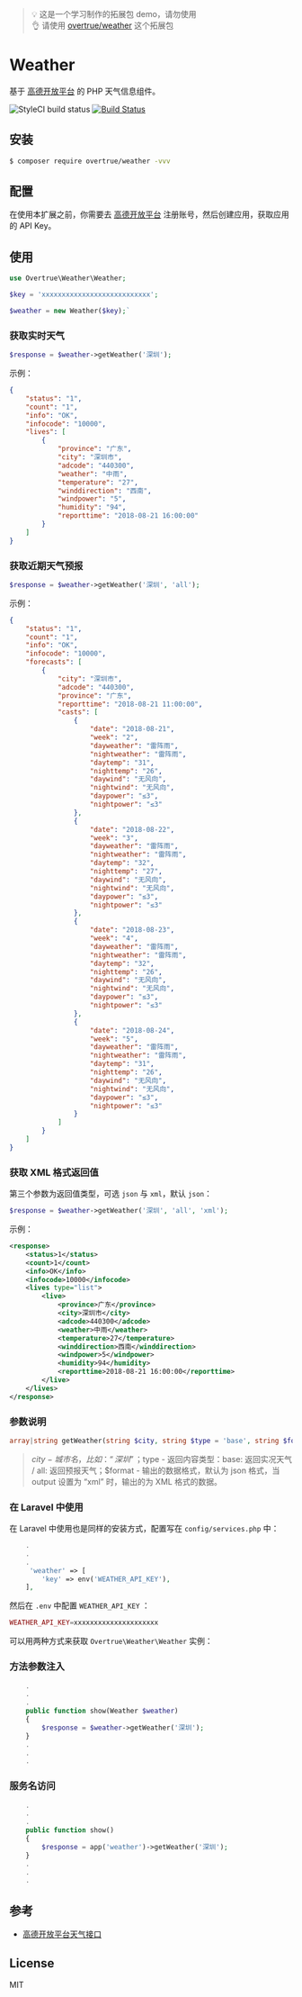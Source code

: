> 💡 这是一个学习制作的拓展包 demo，请勿使用  
> 👌 请使用 [overtrue/weather](https://github.com/overtrue/weather) 这个拓展包
> 
# **Weather**

基于 [高德开放平台](https://lbs.amap.com/dev/id/newuser) 的 PHP 天气信息组件。

![StyleCI build status](https://github.styleci.io/repos/369773835/shield) 
[![Build Status](https://travis-ci.com/xiaogezzz/weather.svg?branch=main)](https://travis-ci.com/xiaogezzz/weather)

## **安装**

```bash
$ composer require overtrue/weather -vvv
```

## **配置**

在使用本扩展之前，你需要去 [高德开放平台](https://lbs.amap.com/dev/id/newuser) 注册账号，然后创建应用，获取应用的 API Key。

## **使用**

```php
use Overtrue\Weather\Weather;

$key = 'xxxxxxxxxxxxxxxxxxxxxxxxxxx';

$weather = new Weather($key);`
```

### **获取实时天气**

```php
$response = $weather->getWeather('深圳');
```

示例：

```json
{
    "status": "1",
    "count": "1",
    "info": "OK",
    "infocode": "10000",
    "lives": [
        {
            "province": "广东",
            "city": "深圳市",
            "adcode": "440300",
            "weather": "中雨",
            "temperature": "27",
            "winddirection": "西南",
            "windpower": "5",
            "humidity": "94",
            "reporttime": "2018-08-21 16:00:00"
        }
    ]
}
```

### **获取近期天气预报**

```php
$response = $weather->getWeather('深圳', 'all');
```

示例：

```json
{
    "status": "1", 
    "count": "1", 
    "info": "OK", 
    "infocode": "10000", 
    "forecasts": [
        {
            "city": "深圳市", 
            "adcode": "440300", 
            "province": "广东", 
            "reporttime": "2018-08-21 11:00:00", 
            "casts": [
                {
                    "date": "2018-08-21", 
                    "week": "2", 
                    "dayweather": "雷阵雨", 
                    "nightweather": "雷阵雨", 
                    "daytemp": "31", 
                    "nighttemp": "26", 
                    "daywind": "无风向", 
                    "nightwind": "无风向", 
                    "daypower": "≤3", 
                    "nightpower": "≤3"
                }, 
                {
                    "date": "2018-08-22", 
                    "week": "3", 
                    "dayweather": "雷阵雨", 
                    "nightweather": "雷阵雨", 
                    "daytemp": "32", 
                    "nighttemp": "27", 
                    "daywind": "无风向", 
                    "nightwind": "无风向", 
                    "daypower": "≤3", 
                    "nightpower": "≤3"
                }, 
                {
                    "date": "2018-08-23", 
                    "week": "4", 
                    "dayweather": "雷阵雨", 
                    "nightweather": "雷阵雨", 
                    "daytemp": "32", 
                    "nighttemp": "26", 
                    "daywind": "无风向", 
                    "nightwind": "无风向", 
                    "daypower": "≤3", 
                    "nightpower": "≤3"
                }, 
                {
                    "date": "2018-08-24", 
                    "week": "5", 
                    "dayweather": "雷阵雨", 
                    "nightweather": "雷阵雨", 
                    "daytemp": "31", 
                    "nighttemp": "26", 
                    "daywind": "无风向", 
                    "nightwind": "无风向", 
                    "daypower": "≤3", 
                    "nightpower": "≤3"
                }
            ]
        }
    ]
}
```

### **获取 XML 格式返回值**

第三个参数为返回值类型，可选 `json` 与 `xml`，默认 `json`：

```php
$response = $weather->getWeather('深圳', 'all', 'xml');
```

示例：

```xml
<response>
    <status>1</status>
    <count>1</count>
    <info>OK</info>
    <infocode>10000</infocode>
    <lives type="list">
        <live>
            <province>广东</province>
            <city>深圳市</city>
            <adcode>440300</adcode>
            <weather>中雨</weather>
            <temperature>27</temperature>
            <winddirection>西南</winddirection>
            <windpower>5</windpower>
            <humidity>94</humidity>
            <reporttime>2018-08-21 16:00:00</reporttime>
        </live>
    </lives>
</response>
```

### **参数说明**

```php
array|string getWeather(string $city, string $type = 'base', string $format = 'json')
```

> $city - 城市名，比如：“深圳”；$type - 返回内容类型：base: 返回实况天气 / all: 返回预报天气；$format - 输出的数据格式，默认为 json 格式，当 output 设置为 “xml” 时，输出的为 XML 格式的数据。

### **在 Laravel 中使用**

在 Laravel 中使用也是同样的安装方式，配置写在 `config/services.php` 中：

```php
    .
    .
    .
     'weather' => [
        'key' => env('WEATHER_API_KEY'),
    ],
```

然后在 `.env` 中配置 `WEATHER_API_KEY` ：

```php
WEATHER_API_KEY=xxxxxxxxxxxxxxxxxxxxx
```

可以用两种方式来获取 `Overtrue\Weather\Weather` 实例：

### **方法参数注入**

```php
    .
    .
    .
    public function show(Weather $weather) 
    {
        $response = $weather->getWeather('深圳');
    }
    .
    .
    .
```

### **服务名访问**

```php
    .
    .
    .
    public function show() 
    {
        $response = app('weather')->getWeather('深圳');
    }
    .
    .
    .
```

## **参考**

- [高德开放平台天气接口](https://lbs.amap.com/api/webservice/guide/api/weatherinfo/)

## **License**

MIT
